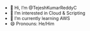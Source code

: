 - 👋 Hi, I’m @TejeshKumarReddyC
- 👀 I’m interested in Cloud & Scripting
- 🌱 I’m currently learning AWS
- 😄 Pronouns: He/Him


<!---
TejeshKumarReddyC/TejeshKumarReddyC is a ✨ special ✨ repository because its `README.md` (this file) appears on your GitHub profile.
You can click the Preview link to take a look at your changes.
--->
